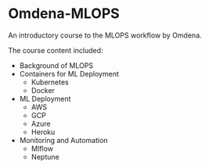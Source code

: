 # Omdena-MLOPS
An introductory course to the MLOPS workflow by Omdena. 

The course content included:
* Background of MLOPS
* Containers for ML Deployment
  *   Kubernetes
  *   Docker
* ML Deployment
  *   AWS
  *   GCP
  *   Azure
  *   Heroku
* Monitoring and Automation
  * Mlflow
  * Neptune   
